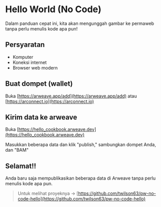# Hello World (No Code)

Dalam panduan cepat ini, kita akan mengunggah gambar ke permaweb tanpa perlu menulis kode apa pun!

## Persyaratan

* Komputer
* Koneksi internet
* Browser web modern

## Buat dompet (wallet)

Buka [https://arweave.app/add](https://arweave.app/add) atau [https://arconnect.io](https://arconnect.io)

## Kirim data ke arweave

Buka [https://hello_cookbook.arweave.dev](https://hello_cookbook.arweave.dev)

Masukkan beberapa data dan klik "publish," sambungkan dompet Anda, dan "BAM"

## Selamat!!

Anda baru saja mempublikasikan beberapa data di Arweave tanpa perlu menulis kode apa pun.

> Untuk melihat proyeknya -> [https://github.com/twilson63/pw-no-code-hello](https://github.com/twilson63/pw-no-code-hello)
